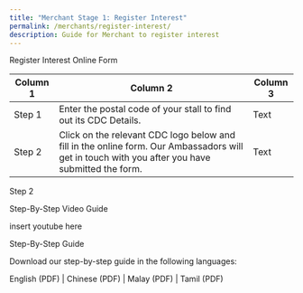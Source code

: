 ```yaml
---
title: "Merchant Stage 1: Register Interest"
permalink: /merchants/register-interest/
description: Guide for Merchant to register interest
---
```



Register Interest Online Form



| Column 1 | Column 2 | Column 3 |
| -------- | -------- | -------- |
| Step 1     | Enter the postal code of your stall to find out its CDC Details.     | Text|
| Step 2    | Click on the relevant CDC logo below and fill in the online form. Our Ambassadors will get in touch with you after you have submitted the form.     | Text|



Step 2


Step-By-Step Video Guide

insert youtube here

Step-By-Step Guide

Download our step-by-step guide in the following languages:

English (PDF) | Chinese (PDF) | Malay (PDF) | Tamil (PDF)
